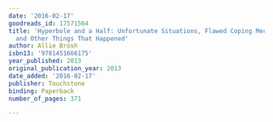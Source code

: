 ```yaml
---
date: '2016-02-17'
goodreads_id: 17571564
title: 'Hyperbole and a Half: Unfortunate Situations, Flawed Coping Mechanisms, Mayhem,
  and Other Things That Happened'
author: Allie Brosh
isbn13: '9781451666175'
year_published: 2013
original_publication_year: 2013
date_added: '2016-02-17'
publisher: Touchstone
binding: Paperback
number_of_pages: 371

---
```


